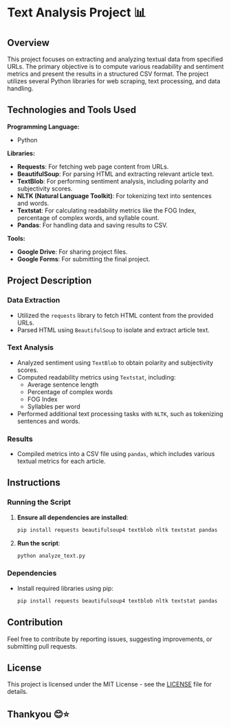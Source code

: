 # Text Analysis Project 📊

## Overview

This project focuses on extracting and analyzing textual data from specified URLs. The primary objective is to compute various readability and sentiment metrics and present the results in a structured CSV format. The project utilizes several Python libraries for web scraping, text processing, and data handling.

## Technologies and Tools Used

**Programming Language:**
- Python

**Libraries:**
- **Requests**: For fetching web page content from URLs.
- **BeautifulSoup**: For parsing HTML and extracting relevant article text.
- **TextBlob**: For performing sentiment analysis, including polarity and subjectivity scores.
- **NLTK (Natural Language Toolkit)**: For tokenizing text into sentences and words.
- **Textstat**: For calculating readability metrics like the FOG Index, percentage of complex words, and syllable count.
- **Pandas**: For handling data and saving results to CSV.

**Tools:**
- **Google Drive**: For sharing project files.
- **Google Forms**: For submitting the final project.

## Project Description

### Data Extraction
- Utilized the `requests` library to fetch HTML content from the provided URLs.
- Parsed HTML using `BeautifulSoup` to isolate and extract article text.

### Text Analysis
- Analyzed sentiment using `TextBlob` to obtain polarity and subjectivity scores.
- Computed readability metrics using `Textstat`, including:
  - Average sentence length
  - Percentage of complex words
  - FOG Index
  - Syllables per word
- Performed additional text processing tasks with `NLTK`, such as tokenizing sentences and words.

### Results
- Compiled metrics into a CSV file using `pandas`, which includes various textual metrics for each article.

## Instructions

### Running the Script
1. **Ensure all dependencies are installed**:
   ```bash
   pip install requests beautifulsoup4 textblob nltk textstat pandas
   ```

2. **Run the script**:
   ```bash
   python analyze_text.py
   ```

### Dependencies
- Install required libraries using pip:
   ```bash
   pip install requests beautifulsoup4 textblob nltk textstat pandas
   ```

## Contribution

Feel free to contribute by reporting issues, suggesting improvements, or submitting pull requests.

## License

This project is licensed under the MIT License - see the [LICENSE](LICENSE) file for details.

## Thankyou 😊⭐
